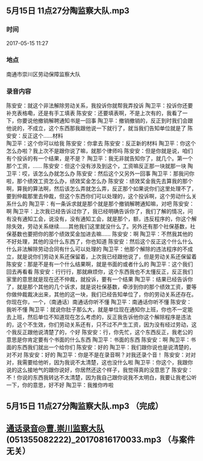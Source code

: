 ## 5月15日 11点27分陶监察大队.mp3
### 时间  
2017-05-15 11:27  
### 地点  
南通市崇川区劳动保障监察大队  
### 录音内容  
陈安安：就这个非法解除劳动关系，我投诉你就帮我弄投诉
陶卫平：投诉你还要补充表格嘞，还是有手工填表
陈安安：还要填表啊，不是上次有的，我看了一下，你要说他撤销解聘通知书是一回事
陶卫平：撤销撤销的，反正到时我们会跟他说的，不成立，这个东西那我跟他说一下就行了，就当我们告知单位就是了
陈安安：反正这个……材料  
陶卫平：这个你可以给我
陈安安：你拿去
陈安安：反正新的材料
陶卫平：你这个怎么办啦？我上次不是跟你说了嘛，就那个律师吗
陈安安：但是你就是说，咱们有个投诉的有一个结果，是不是？
陶卫平：我无非就告知你了，就几个。第一个那个工资，……
陈安安：但这个没有涉及到这个，工资嘛反正那一块就那一块
陶卫平：哎，该怎么办就怎么办
陈安安：然后这个又另外一回事
陶卫平：那我问你啦，那个绩效工资怎么办，绩效奖金怎么办
陈安安：绩效奖金我先去算我的那个啊，算我的算法啊，然后该怎么弄就怎么弄，反正那个如果说你们这里处理不了，要到仲裁那里去仲裁，但这个东西你们可以处理的，这个投诉啊，这个劳动什么关系什么的
陶卫平：有一条诉求就是那个就是那个撤销解聘通知嘛，对吧
陈安安：啊
陶卫平：上次我已经告诉过你了，我已经明确告诉你了，我们了解的情况，问有没有通知工会，说没有，没有通知工会，就是那个，额，违反程序的，你这个解除失效，劳动关系继续……其他我们这里就没什么了。另外还有那个社保基数，社保基数也要把你的那个绩效奖金加进去嘛……
陈安安：啊
陶卫平：不然我其他的不好处理，其他的没什么东西了，你也知道
陈安安：然后这个反正这个什么什么什么非法解除劳动合同有什么可以处理的
陶卫平：他那个解除的违法程序的不成立，就是说你们劳动关系还保留着，上次我已经跟他说了，但是劳动关系还保留着
陈安安：那是不是有一个什么结果啊，就是书面的或者什么的
陶卫平：这个我们回去再看看
陈安安：行行行，那就麻烦你，这个东西我也不太懂反正，反正我们家里的意思就是现在还不仲裁，就投诉，要有一个结果
陶卫平：结果已经告诉你了，就是那个其他的几个诉求，就是说社保基数，牵涉到你的那个绩效工资，要等你做仲裁裁决出来，其他的这一块，我们已经告知单位了，你的劳动关系还存在。你现在你，一个，（南通话）南通话你听不懂
陶卫平：南通话你听不懂
陈安安：我听不懂
陶卫平：就说你肚子那么大，就是单位现在通知你上班，你也不一定能去上班，然后单位不知道现在怎么考虑的，反正我告诉他你这个解除程序是违法的，这个不生效，你们劳动关系还有，只不过不产生工资，因为没有经过劳动，这个我反正跟他说清楚了的，个好
陈安安：行，你先忙，这个东西反正，我老公的意思是你肯定要有个书面的什么东西
陶卫平：书面的东西
陈安安：啊
陶卫平：书面的东西我们就出一个给你们
陈安安：好的
陶卫平：我们跟你说也是说清楚的，对不对
陈安安：好的
陶卫平：你是不是在录音啊？对我还录个音！
陈安安：对对对，我需要给他听，因为我说不太清楚，这也没什么啦
陶卫平：你这个，我跟你说的这么接地气的跟你说好，你居然还这个样子，我觉得真的没意思了
陈安安：不！你说的东西我转达不太清楚，因为我自己跟你说我不太明白，我要让我老公听一下，你的意思，好不好
陶卫平：我推你咋啦












## 5月15日 11点27分陶监察大队.mp3                                                                              （完成）
## 通话录音@曹.崇川监察大队(051355082222)_20170816170033.mp3                               （与案件无关）






